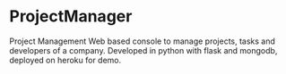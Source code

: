 # ProjectManager
Project Management Web based console to manage projects, tasks and developers of a company. Developed in python with flask and mongodb, deployed on heroku for demo.
